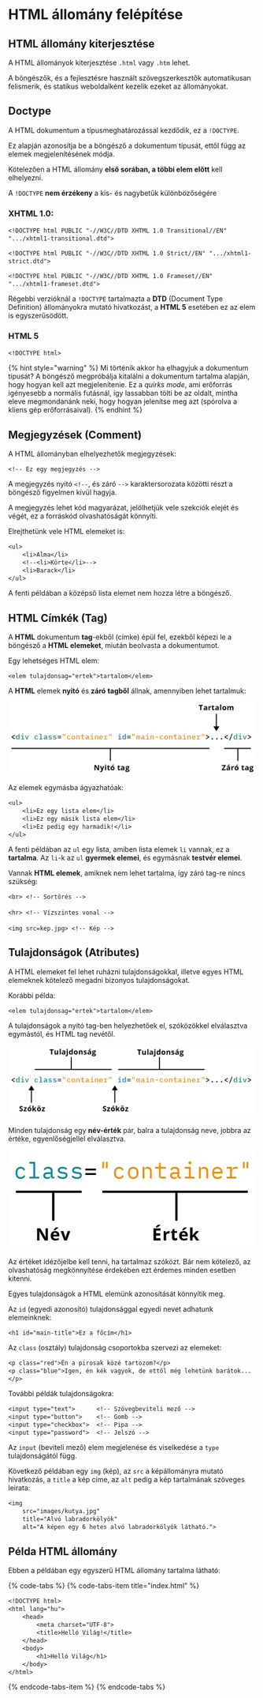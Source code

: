 # HTML állomány felépítése

## HTML állomány kiterjesztése

A HTML állományok kiterjesztése `.html` vagy `.htm` lehet.

A böngészők, és a fejlesztésre használt szövegszerkesztők automatikusan felismerik, és statikus weboldalként kezelik ezeket az állományokat.

## Doctype

A HTML dokumentum a típusmeghatározással kezdődik, ez a `!DOCTYPE`.

Ez alapján azonosítja be a böngésző a dokumentum típusát, ettől függ az elemek megjelenítésének módja.

Kötelezően a HTML állomány **első sorában, a többi elem előtt** kell elhelyezni.

A `!DOCTYPE` **nem érzékeny** a kis- és nagybetűk különbözőségére

### **XHTML 1.0**:

```markup
<!DOCTYPE html PUBLIC "-//W3C//DTD XHTML 1.0 Transitional//EN" ".../xhtml1-transitional.dtd">
```

```markup
<!DOCTYPE html PUBLIC "-//W3C//DTD XHTML 1.0 Strict//EN" ".../xhtml1-strict.dtd">
```

```markup
<!DOCTYPE html PUBLIC "-//W3C//DTD XHTML 1.0 Frameset//EN" ".../xhtml1-frameset.dtd">
```

Régebbi verzióknál a `!DOCTYPE` tartalmazta a **DTD** \(Document Type Definition\) állományokra mutató hivatkozást, a **HTML 5** esetében ez az elem is egyszerűsödött.

### HTML 5

```markup
<!DOCTYPE html>
```

{% hint style="warning" %}
Mi történik akkor ha elhagyjuk a dokumentum típusát? A böngésző megpróbálja kitalálni a dokumentum tartalma alapján, hogy hogyan kell azt megjelenítenie. Ez a _quirks mode_, ami erőforrás igényesebb a normális futásnál, így lassabban tölti be az oldalt, mintha eleve megmondanánk neki, hogy hogyan jelenítse meg azt \(spórolva a kliens gép erőforrásaival\).
{% endhint %}

## Megjegyzések \(Comment\)

A HTML állományban elhelyezhetők megjegyzések:

```markup
<!-- Ez egy megjegyzés -->
```

A megjegyzés nyitó `<!--`, és záró `-->` karaktersorozata közötti részt a böngésző figyelmen kívül hagyja.

A megjegyzés lehet kód magyarázat, jelölhetjük vele szekciók elejét és végét, ez a forráskód olvashatóságát könnyíti.

Elrejthetünk vele HTML elemeket is:

```markup
<ul>
    <li>Alma</li>
    <!--<li>Körte</li>-->
    <li>Barack</li>
</ul>
```

A fenti példában a középső lista elemet nem hozza létre a böngésző.

## HTML Címkék \(Tag\)

A **HTML** dokumentum **tag**-ekből \(címke\) épül fel, ezekből képezi le a böngésző a **HTML** **elemeket**, miután beolvasta a dokumentumot. 

Egy lehetséges HTML elem:

```markup
<elem tulajdonsag="ertek">tartalom</elem>
```

A **HTML** elemek **nyitó** és **záró** **tagből** állnak, amennyiben lehet tartalmuk:

![](../.gitbook/assets/html-code-1.png)



Az elemek egymásba ágyazhatóak:

```markup
<ul>
    <li>Ez egy lista elem</li>
    <li>Ez egy másik lista elem</li>
    <li>Ez pedig egy harmadik!</li>
</ul>
```

A fenti példában az `ul` egy lista, amiben lista elemek  `li` vannak, ez a **tartalma**. Az `li`-k az `ul` **gyermek elemei**, és egymásnak **testvér elemei**.

Vannak **HTML elemek**, amiknek nem lehet tartalma, így záró tag-re nincs szükség:

```markup
<br> <!-- Sortörés -->

<hr> <!-- Vízszintes vonal -->

<img src=kep.jpg> <!-- Kép -->
```

## Tulajdonságok \(Atributes\)

A HTML elemeket fel lehet ruházni tulajdonságokkal, illetve egyes HTML elemeknek kötelező megadni bizonyos tulajdonságokat.

Korábbi példa:

```markup
<elem tulajdonsag="ertek">tartalom</elem>
```

A tulajdonságok a nyitó tag-ben helyezhetőek el, szóközökkel elválasztva egymástól, és HTML tag nevétől.

![](../.gitbook/assets/html-code-2.png)

Minden tulajdonság egy **név-érték** pár, balra a tulajdonság neve, jobbra az értéke, egyenlőségjellel elválasztva.

![](../.gitbook/assets/html-code-3.png)

Az értéket idézőjelbe kell tenni, ha tartalmaz szóközt. Bár nem kötelező, az olvashatóság megkönnyítése érdekében ezt érdemes minden esetben kitenni.

Egyes tulajdonságok a HTML elemünk azonosítását könnyítik meg.

Az `id` \(egyedi azonosító\) tulajdonsággal egyedi nevet adhatunk elemeinknek:

```markup
<h1 id="main-title">Ez a főcím</h1>
```

Az `class` \(osztály\) tulajdonság csoportokba szervezi az elemeket:

```markup
<p class="red">Én a pirosak közé tartozom?</p>
<p class="blue">Igen, én kék vagyok, de ettől még lehetünk barátok...</p>
```

További példák tulajdonságokra:

```markup
<input type="text">      <!-- Szövegbeviteli mező -->
<input type="button">    <!-- Gomb --> 
<input type="checkbox">  <!-- Pipa --> 
<input type="password">  <!-- Jelszó --> 
```

Az `input` \(beviteli mező\) elem megjelenése és viselkedése a `type` tulajdonságától függ.

Következő példában egy `img` \(kép\), az `src` a képállományra mutató hivatkozás, a `title` a kép címe, az `alt` pedig a kép tartalmának szöveges leirata:

```markup
<img 
    src="images/kutya.jpg"
    title="Alvó labradorkölyök"
    alt="A képen egy 6 hetes alvó labradorkölyök látható.">
```

## Példa HTML állomány

Ebben a példában egy egyszerű HTML állomány tartalma látható:

{% code-tabs %}
{% code-tabs-item title="index.html" %}
```markup
<!DOCTYPE html>
<html lang="hu">
    <head>
        <meta charset="UTF-8">
        <title>Helló Világ!</title>
    </head>
    <body>
        <h1>Helló Világ</h1>
    </body>
</html>
```
{% endcode-tabs-item %}
{% endcode-tabs %}



